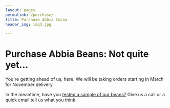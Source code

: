 ```yaml
---
layout: pages
permalink: /purchase/
title: Purchase Abbia Cocoa
header_img: img3.jpg

---
```


<h1 class="is-uppercase is-size-1"><span>Purchase Abbia Beans:</span> Not quite yet...</h1>
You're getting ahead of us, here. We will be taking orders starting in March for November delivery. 

In the meantime, have you [tested a sample of our beans?](/beans) Give us a call or a quick email tell us what you think. 

